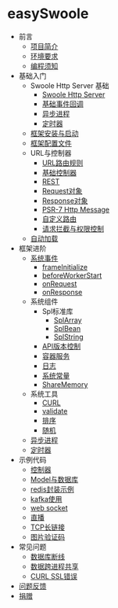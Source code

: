# easySwoole

* 前言
    * [项目简介](README.md)
    * [环境要求](QianYan/environment.md)
    * [编程须知](QianYan/instruction.md)
* 基础入门
    * Swoole Http Server 基础
        * [Swoole Http Server](Base/Swoole/server.md)
        * [基础事件回调](Base/Swoole/event.md)
        * [异步进程](Base/Swoole/task.md)
        * [定时器](Base/Swoole/tick.md)
    * [框架安装与启动](Base/install.md)    
    * [框架配置文件](Base/config.md)
    * URL与控制器
        * [URL路由规则](Base/Controller/url.md)
        * [基础控制器](Base/Controller/controller.md)
        * [REST](Base/Controller/rest.md)
        * [Request对象](Base/Controller/request.md)
        * [Response对象](Base/Controller/response.md)
        * [PSR-7 Http Message](Base/Controller/psr-7.md)
        * [自定义路由](Base/Controller/router.md)
        * [请求拦截与权限控制](Base/Controller/auth.md)
    * [自动加载](Base/loader.md)    
* 框架进阶
    * [系统事件](Advance/Event/event.md)
        * [frameInitialize](Advance/Event/frameInitialize.md)
        * [beforeWorkerStart](Advance/Event/beforeWorkerStart.md)
        * [onRequest](Advance/Event/onRequest.md)
        * [onResponse](Advance/Event/onResponse.md)
    * 系统组件
        * Spl标准库
            * [SplArray](Advance/Component/Spl/splArray.md)
            * [SplBean](Advance/Component/Spl/splBean.md)
            * [SplString](Advance/Component/Spl/splString.md)
        * [API版本控制](Advance/Component/version.md)
        * [容器服务](Advance/Component/di.md)
        * [日志](Advance/Component/log.md)
        * [系统常量](Advance/Component/const.md)
        * [ShareMemory](Advance/Component/shareMemory.md)
    * 系统工具
        * [CURL](Advance/Utility/curl.md)
        * [validate](Advance/Utility/validate.md)
        * [排序](Advance/Utility/sort.md)
        * [随机](Advance/Utility/random.md)
    * [异步进程](Advance/task.md)
    * [定时器](Advance/time.md)
* 示例代码
    * [控制器](Example/controller.md)
    * [Model与数据库](Example/db.md)
    * [redis封装示例](Example/redis.md)
    * [kafka使用](Example/kafka.md)
    * [web socket](Example/web_socket.md)    
    * [直播](Example/live.md)
    * [TCP长链接](Example/tcp.md)
    * [图片验证码](Example/verifyCode.md)
* 常见问题
    * [数据库断线](Problem/mysql_disconnect.md)
    * [数据跨进程共享](Problem/share_data.md)
    * [CURL SSL错误](Problem/curl_ssl.md)    
* [问题反馈](feedBack.md) 
* [捐赠](donate.md)
    
